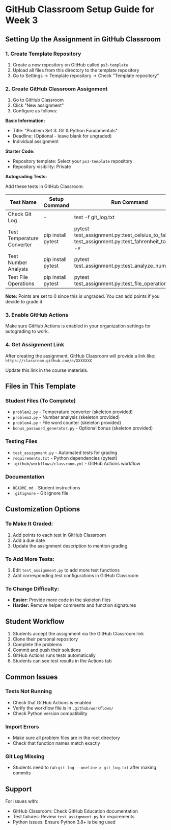 # GitHub Classroom Setup Guide for Week 3

## Setting Up the Assignment in GitHub Classroom

### 1. Create Template Repository

1. Create a new repository on GitHub called `ps3-template`
2. Upload all files from this directory to the template repository
3. Go to Settings → Template repository → Check "Template repository"

### 2. Create GitHub Classroom Assignment

1. Go to GitHub Classroom
2. Click "New assignment"
3. Configure as follows:

**Basic Information:**
- Title: "Problem Set 3: Git & Python Fundamentals"
- Deadline: (Optional - leave blank for ungraded)
- Individual assignment

**Starter Code:**
- Repository template: Select your `ps3-template` repository
- Repository visibility: Private

**Autograding Tests:**

Add these tests in GitHub Classroom:

| Test Name | Setup Command | Run Command | Points |
|-----------|--------------|-------------|---------|
| Check Git Log | - | test -f git_log.txt | 0 |
| Test Temperature Converter | pip install pytest | pytest test_assignment.py::test_celsius_to_fahrenheit test_assignment.py::test_fahrenheit_to_celsius -v | 0 |
| Test Number Analysis | pip install pytest | pytest test_assignment.py::test_analyze_numbers -v | 0 |
| Test File Operations | pip install pytest | pytest test_assignment.py::test_file_operations -v | 0 |

**Note:** Points are set to 0 since this is ungraded. You can add points if you decide to grade it.

### 3. Enable GitHub Actions

Make sure GitHub Actions is enabled in your organization settings for autograding to work.

### 4. Get Assignment Link

After creating the assignment, GitHub Classroom will provide a link like:
`https://classroom.github.com/a/XXXXXXX`

Update this link in the course materials.

## Files in This Template

### Student Files (To Complete)
- `problem2.py` - Temperature converter (skeleton provided)
- `problem3.py` - Number analysis (skeleton provided)
- `problem4.py` - File word counter (skeleton provided)
- `bonus_password_generator.py` - Optional bonus (skeleton provided)

### Testing Files
- `test_assignment.py` - Automated tests for grading
- `requirements.txt` - Python dependencies (pytest)
- `.github/workflows/classroom.yml` - GitHub Actions workflow

### Documentation
- `README.md` - Student instructions
- `.gitignore` - Git ignore file

## Customization Options

### To Make It Graded:
1. Add points to each test in GitHub Classroom
2. Add a due date
3. Update the assignment description to mention grading

### To Add More Tests:
1. Edit `test_assignment.py` to add more test functions
2. Add corresponding test configurations in GitHub Classroom

### To Change Difficulty:
- **Easier:** Provide more code in the skeleton files
- **Harder:** Remove helper comments and function signatures

## Student Workflow

1. Students accept the assignment via the GitHub Classroom link
2. Clone their personal repository
3. Complete the problems
4. Commit and push their solutions
5. GitHub Actions runs tests automatically
6. Students can see test results in the Actions tab

## Common Issues

### Tests Not Running
- Check that GitHub Actions is enabled
- Verify the workflow file is in `.github/workflows/`
- Check Python version compatibility

### Import Errors
- Make sure all problem files are in the root directory
- Check that function names match exactly

### Git Log Missing
- Students need to run `git log --oneline > git_log.txt` after making commits

## Support

For issues with:
- GitHub Classroom: Check GitHub Education documentation
- Test failures: Review `test_assignment.py` for requirements
- Python issues: Ensure Python 3.8+ is being used
